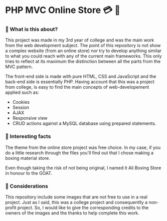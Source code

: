 # PHP MVC Online Store :credit_card: :money_with_wings:
### :small_orange_diamond: What is this about?
This project was made in my 3rd year of college and was the main work from the web development subject. 
The point of this repository is not show a complex website (from an online store) nor try to develop anything 
similar to what you could reach with any of the current main frameworks. This only tries to reflect at its 
maximum the distinction between all the parts from the MVC pattern. 

The front-end side is made with pure HTML, CSS and JavaScript and the back-end side is essentially PHP. 
Having account that this was a project from college, is easy to find the main concepts of web-developement applied such as: 
 - Cookies
 - Session 
 - AJAX
 - Responsive view 
 - CRUD actions against a MySQL database using prepared statements.  

### :small_orange_diamond: Interesting facts
The theme from the online store project was free choice. In my case, if you do a little research through the files 
you'll find out that I chose making a boxing material store. 

Even though taking the risk of not being original, I named it Ali Boxing Store in honour to the GOAT.

### :small_orange_diamond: Considerations
This repository include some images that are not free to use in a real project. Just as I said, this was a college 
project and consequentlly a non-profit project. So, I would like to give the corresponding credits to the owners of 
the images and the thanks to help complete this work. 
